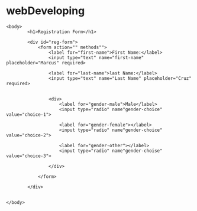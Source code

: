 # webDeveloping

<!DOCTYPE html>
<html>
	<head>
		<title>The life is a collection of experience</title>
	</head>
	
	<body>
			<h1>Registration Form</h1>
			
			<div id="reg-form">
				<form action="" methods"">
					<label for="first-name">First Name:</label>
					<input type="text" name="first-name" placeholder="Marcus" required>
					
					<label for="last-name">last Name:</label>
					<input type="text" name="Last Name" placeholder="Cruz" required>
					
					
					<div>
						<label for="gender-male">Male</label>
						<input type="radio" name"gender-choice" value="choice-1">
						
						<label for="gender-female"></label>
						<input type="radio" name"gender-choice" value="choice-2">
						
						<label for="gender-other"></label>
						<input type="radio" name"gender-choise" value="choice-3">
					
					</div>
					
				</form>
			
			</div>
		
		
	</body>
</html>
